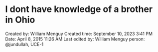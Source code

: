 # I dont have knowledge of a brother in Ohio

Created by: William Menguy
Created time: September 10, 2023 3:41 PM
Date: April 8, 2015 11:26 AM
Last edited by: William Menguy
person: @jundullah, UCE-1